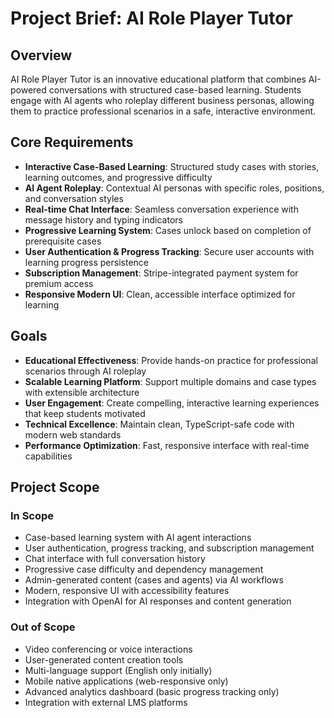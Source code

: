 # Project Brief: AI Role Player Tutor

## Overview
AI Role Player Tutor is an innovative educational platform that combines AI-powered conversations with structured case-based learning. Students engage with AI agents who roleplay different business personas, allowing them to practice professional scenarios in a safe, interactive environment.

## Core Requirements
- **Interactive Case-Based Learning**: Structured study cases with stories, learning outcomes, and progressive difficulty
- **AI Agent Roleplay**: Contextual AI personas with specific roles, positions, and conversation styles
- **Real-time Chat Interface**: Seamless conversation experience with message history and typing indicators
- **Progressive Learning System**: Cases unlock based on completion of prerequisite cases
- **User Authentication & Progress Tracking**: Secure user accounts with learning progress persistence
- **Subscription Management**: Stripe-integrated payment system for premium access
- **Responsive Modern UI**: Clean, accessible interface optimized for learning

## Goals
- **Educational Effectiveness**: Provide hands-on practice for professional scenarios through AI roleplay
- **Scalable Learning Platform**: Support multiple domains and case types with extensible architecture
- **User Engagement**: Create compelling, interactive learning experiences that keep students motivated
- **Technical Excellence**: Maintain clean, TypeScript-safe code with modern web standards
- **Performance Optimization**: Fast, responsive interface with real-time capabilities

## Project Scope

### In Scope
- Case-based learning system with AI agent interactions
- User authentication, progress tracking, and subscription management
- Chat interface with full conversation history
- Progressive case difficulty and dependency management
- Admin-generated content (cases and agents) via AI workflows
- Modern, responsive UI with accessibility features
- Integration with OpenAI for AI responses and content generation

### Out of Scope
- Video conferencing or voice interactions
- User-generated content creation tools
- Multi-language support (English only initially)
- Mobile native applications (web-responsive only)
- Advanced analytics dashboard (basic progress tracking only)
- Integration with external LMS platforms
